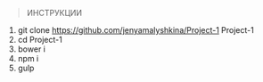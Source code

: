 > ИНСТРУКЦИИ

1. git clone https://github.com/jenyamalyshkina/Project-1 Project-1
2. cd Project-1
3. bower i
4. npm i
5. gulp